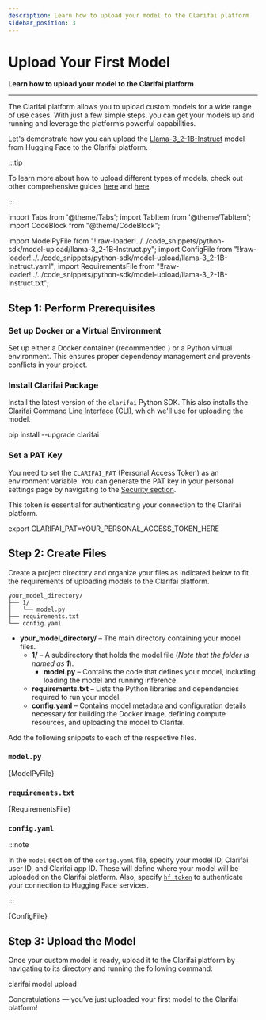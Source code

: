 ```yaml
---
description: Learn how to upload your model to the Clarifai platform
sidebar_position: 3
---
```


# Upload Your First Model

**Learn how to upload your model to the Clarifai platform**
<hr />

The Clarifai platform allows you to upload custom models for a wide range of use cases. With just a few simple steps, you can get your models up and running and leverage the platform’s powerful capabilities.

Let's demonstrate how you can upload the [Llama-3_2-1B-Instruct](https://github.com/Clarifai/examples/tree/main/models/model_upload/llms/llama-3_2-1b-instruct) model from Hugging Face to the Clarifai platform.

:::tip

To learn more about how to upload different types of models, check out other comprehensive guides [here](https://docs.clarifai.com/compute/models/model-upload/) and [here](https://github.com/Clarifai/examples/tree/main/models/model_upload). 

:::

import Tabs from '@theme/Tabs';
import TabItem from '@theme/TabItem';
import CodeBlock from "@theme/CodeBlock";

import ModelPyFile from "!!raw-loader!../../code_snippets/python-sdk/model-upload/llama-3_2-1B-Instruct.py";
import ConfigFile from "!!raw-loader!../../code_snippets/python-sdk/model-upload/llama-3_2-1B-Instruct.yaml";
import RequirementsFile from "!!raw-loader!../../code_snippets/python-sdk/model-upload/llama-3_2-1B-Instruct.txt";

## Step 1: Perform Prerequisites

### Set up Docker or a Virtual Environment

Set up either a Docker container (recommended ) or a Python virtual environment. This ensures proper dependency management and prevents conflicts in your project.

### Install Clarifai Package

Install the latest version of the `clarifai` Python SDK. This also installs the Clarifai [Command Line Interface (CLI)](https://docs.clarifai.com/additional-resources/api-overview/cli), which we'll use for uploading the model.

<Tabs>
<TabItem value="bash" label="Bash">
    <CodeBlock className="language-bash"> pip install --upgrade clarifai </CodeBlock>
</TabItem>
</Tabs>

### Set a PAT Key

You need to set the `CLARIFAI_PAT` (Personal Access Token) as an environment variable. You can generate the PAT key in your personal settings page by navigating to the [Security section](https://clarifai.com/settings/security).

This token is essential for authenticating your connection to the Clarifai platform.

<Tabs>
<TabItem value="bash" label="Bash">
    <CodeBlock className="language-bash"> export CLARIFAI_PAT=YOUR_PERSONAL_ACCESS_TOKEN_HERE </CodeBlock>
</TabItem>
</Tabs>


## Step 2: Create Files

Create a project directory and organize your files as indicated below to fit the requirements of uploading models to the Clarifai platform. 

```text
your_model_directory/
├── 1/
│   └── model.py
├── requirements.txt
└── config.yaml
```

- **your_model_directory/** – The main directory containing your model files.
  - **1/** – A subdirectory that holds the model file (_Note that the folder is named as **1**_).
    - **model.py** – Contains the code that defines your model, including loading the model and running inference.
  - **requirements.txt** – Lists the Python libraries and dependencies required to run your model.
  - **config.yaml** – Contains model metadata and configuration details necessary for building the Docker image, defining compute resources, and uploading the model to Clarifai.

Add the following snippets to each of the respective files. 

### `model.py`

<Tabs>
<TabItem value="python" label="Python">
    <CodeBlock className="language-python">{ModelPyFile}</CodeBlock>
</TabItem>
</Tabs>

### `requirements.txt`

<Tabs>
<TabItem value="text" label="Text">
    <CodeBlock className="language-text">{RequirementsFile}</CodeBlock>
</TabItem>
</Tabs>

### `config.yaml`

:::note

In the `model` section of the `config.yaml` file, specify your model ID, Clarifai user ID, and Clarifai app ID. These will define where your model will be uploaded on the Clarifai platform. Also, specify [`hf_token`](https://huggingface.co/docs/hub/en/security-tokens) to authenticate your connection to Hugging Face services.

:::

<Tabs>
<TabItem value="yaml" label="YAML">
    <CodeBlock className="language-yaml">{ConfigFile}</CodeBlock>
</TabItem>
</Tabs>

## Step 3: Upload the Model

Once your custom model is ready, upload it to the Clarifai platform by navigating to its directory and running the following command:

<Tabs>
<TabItem value="bash" label="CLI">
    <CodeBlock className="language-bash"> clarifai model upload </CodeBlock>
</TabItem>
</Tabs>

Congratulations — you've just uploaded your first model to the Clarifai platform!